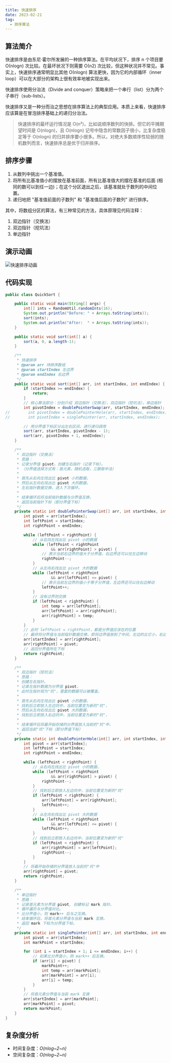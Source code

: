 ```yaml
---
title: 快速排序
date: 2023-02-21
tag:
  - 排序算法
---
```


## 算法简介

快速排序是由东尼·霍尔所发展的一种排序算法。在平均状况下，排序 n 个项目要 Ο(nlogn) 次比较。在最坏状况下则需要 Ο(n2) 次比较，但这种状况并不常见。事实上，快速排序通常明显比其他 Ο(nlogn) 算法更快，因为它的内部循环（inner loop）可以在大部分的架构上很有效率地被实现出来。

快速排序使用分治法（Divide and conquer）策略来把一个串行（list）分为两个子串行（sub-lists）。

快速排序又是一种分而治之思想在排序算法上的典型应用。本质上来看，快速排序应该算是在冒泡排序基础上的递归分治法。

> 快速排序的最坏运行情况是 O(n²)，比如说顺序数列的快排。但它的平摊期望时间是 O(nlogn)，且 O(nlogn) 记号中隐含的常数因子很小，比复杂度稳定等于 O(nlogn) 的归并排序要小很多。所以，对绝大多数顺序性较弱的随机数列而言，快速排序总是优于归并排序。

## 排序步骤

1. 从数列中挑出一个基准值。
2. 将所有比基准值小的摆放在基准前面，所有比基准值大的摆在基准的后面 (相同的数可以到任一边)；在这个分区退出之后，该基准就处于数列的中间位置。
3. 递归地把 "基准值前面的子数列" 和 "基准值后面的子数列" 进行排序。

其中，将数组分区的算法，有三种常见的方法，具体原理见代码注释：

1. 双边指针（交换法）
2. 双边指针（挖坑法）
3. 单边指针

## 演示动画

![快速排序动画](https://cdn.staticaly.com/gh/AlexChen68/OSS@master/blog/advance/快速排序.gif)

## 代码实现

```java
public class QuickSort {

    public static void main(String[] args) {
        int[] ints = RandomUtil.randomInts(16);
        System.out.println("Before: " + Arrays.toString(ints));
        sort(ints);
        System.out.println("After:  " + Arrays.toString(ints));
    }

    public static void sort(int[] a) {
        sort(a, 0, a.length-1);
    }

    /**
     * 快速排序
     * @param arr 待排序数组
     * @param startIndex 左边界
     * @param endIndex 右边界
     */
    public static void sort(int[] arr, int startIndex, int endIndex) {
        if (startIndex >= endIndex) {
            return;
        }
        // 核心算法部分：分别介绍 双边指针（交换法），双边指针（挖坑法），单边指针
        int pivotIndex = doublePointerSwap(arr, startIndex, endIndex);
//        int pivotIndex = doublePointerHole(arr, startIndex, endIndex);
//        int pivotIndex = singlePointer(arr, startIndex, endIndex);

        // 用分界值下标区分出左右区间，进行递归调用
        sort(arr, startIndex, pivotIndex - 1);
        sort(arr, pivotIndex + 1, endIndex);
    }

    /**
     * 双边指针（交换法）
     * 思路：
     * 记录分界值 pivot，创建左右指针（记录下标）。
     * （分界值选择方式有：首元素，随机选取，三数取中法）
     *
     * 首先从右向左找出比 pivot 小的数据，
     * 然后从左向右找出比 pivot 大的数据，
     * 左右指针数据交换，进入下次循环。
     *
     * 结束循环后将当前指针数据与分界值互换，
     * 返回当前指针下标（即分界值下标）
     */
    private static int doublePointerSwap(int[] arr, int startIndex, int endIndex) {
        int pivot = arr[startIndex];
        int leftPoint = startIndex;
        int rightPoint = endIndex;

        while (leftPoint < rightPoint) {
            // 从右向左找出比 pivot 小的数据
            while (leftPoint < rightPoint
                    && arr[rightPoint] > pivot) {
                // 表示当前右边界的值大于分界值，右边界还可以往左边移动
                rightPoint--;
            }
            // 从左向右找出比 pivot 大的数据
            while (leftPoint < rightPoint
                    && arr[leftPoint] <= pivot) {
                // 表示当前左边界的值小于等于分界值，左边界还可以往右边移动
                leftPoint++;
            }
            // 没有过界则交换
            if (leftPoint < rightPoint) {
                int temp = arr[leftPoint];
                arr[leftPoint] = arr[rightPoint];
                arr[rightPoint] = temp;
            }
        }
        // 此时 leftPoint = rightPoint，都是分界值应该在的位置
        // 最终将分界值与当前指针数据交换，即将边界值放到了中间，左边的比它小，右边的比它大
        arr[startIndex] = arr[rightPoint];
        arr[rightPoint] = pivot;
        // 返回分界值所在下标
        return rightPoint;
    }

    /**
     * 双边指针（挖坑法）
     * 思路：
     * 创建左右指针。
     * 记录左指针数据为分界值 pivot，
     * 此时左指针视为"坑"，里面的数据可以被覆盖。
     *
     * 首先从右向左找出比 pivot 小的数据，
     * 找到后立即放入左边坑中，当前位置变为新的"坑"，
     * 然后从左向右找出比 pivot 大的数据，
     * 找到后立即放入右边坑中，当前位置变为新的"坑"，
     *
     * 结束循环后将最开始存储的分界值放入当前的"坑"中，
     * 返回当前"坑"下标（即分界值下标）
     */
    private static int doublePointerHole(int[] arr, int startIndex, int endIndex) {
        int pivot = arr[startIndex];
        int leftPoint = startIndex;
        int rightPoint = endIndex;

        while (leftPoint < rightPoint) {
            // 从右向左找出比 pivot 小的数据，
            while (leftPoint < rightPoint
                    && arr[rightPoint] > pivot) {
                rightPoint--;
            }
            // 找到后立即放入左边坑中，当前位置变为新的"坑"
            if (leftPoint < rightPoint) {
                arr[leftPoint] = arr[rightPoint];
                leftPoint++;
            }
            // 从左向右找出比 pivot 大的数据
            while (leftPoint < rightPoint
                    && arr[leftPoint] <= pivot) {
                leftPoint++;
            }
            // 找到后立即放入右边坑中，当前位置变为新的"坑"
            if (leftPoint < rightPoint) {
                arr[rightPoint] = arr[leftPoint];
                rightPoint--;
            }
        }
        // 将最开始存储的分界值放入当前的"坑"中
        arr[rightPoint] = pivot;
        return rightPoint;
    }

    /**
     * 单边指针
     * 思路：
     * 记录首元素为分界值 pivot, 创建标记 mark 指针。
     * 循环遍历与分界值对比。
     * 比分界值小，则 mark++ 后与之互换。
     * 结束循环后，将首元素分界值与当前 mark 互换。
     * 返回 mark 下标为分界值下标。
     */
    private static int singlePointer(int[] arr, int startIndex, int endIndex) {
        int pivot = arr[startIndex];
        int markPoint = startIndex;

        for (int i = startIndex + 1; i <= endIndex; i++) {
            // 如果比分界值小，则 mark++ 后互换。
            if (arr[i] < pivot) {
                markPoint++;
                int temp = arr[markPoint];
                arr[markPoint] = arr[i];
                arr[i] = temp;
            }
        }
        // 将首元素分界值与当前 mark 互换
        arr[startIndex] = arr[markPoint];
        arr[markPoint] = pivot;
        return markPoint;
    }
}
```

## 复杂度分析

- 时间复杂度：*O(nlog~2~n)*
- 空间复杂度：*O(nlog~2~n)*
